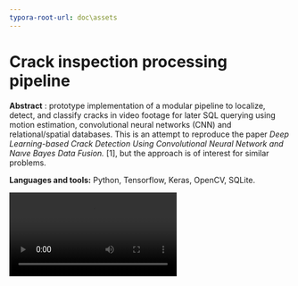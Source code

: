 ```yaml
---
typora-root-url: doc\assets
---
```


# Crack inspection processing pipeline

**Abstract** : prototype implementation of a modular pipeline to localize, detect, and classify cracks in video footage for later SQL querying using motion estimation, convolutional neural networks (CNN) and relational/spatial databases. This is an attempt to reproduce the paper *Deep Learning-based Crack Detection Using Convolutional Neural Network and Naıve Bayes Data Fusion.* [1], but the approach is of interest for similar problems.

**Languages and tools:** Python, Tensorflow, Keras, OpenCV, SQLite.

<video controls src="doc/assets/output_frame_0.avi" />

[TOC]

## Introduction

Nowadays it is well established the use of relational, document, graph, time series, key-value and other database types to store information and perform advanced queries on it .

This capability, however is most of the time not available as a COTS for non-structured data such as video footage, audio or text.

This work attempts to provide a library of reusable components for fast prototyping of applications that need to obtain information from video footage, with a special focus on aerial footage obtained by drones and footage for surface inspection that can be obtained with a moving camera over a rail.

A special application for inspection of cracks in a nuclear plant [1] is implemented to guide the design and test the applicability of the solution.



### Workflow

In a typical scenario, video footage may be obtained from a camera carried on a robot or a moving arm. This is the case in a CCTV system for wall inspection in the tank of a nuclear plant, a drone flying over a region to perform a landmark use survey, or a small arm inspecting a PCB to detect manufacture flaws.

![solution-overview](/solution-overview.png)

This framework provides reusable components common to many image and video processing applications in order to ease the definition of processing pipelines. The collective maintenance and development of these components with a standardized decoupled interface could be beneficial for a people working in different projects that share the need of a processing chain.

The desired product of each pipeline is an indexed database that can be used to navigate the footage, and seek frames of special interest by the use of queries in a high level language such as SQL.

Example queries:

- Where are major cracks in the surface of a nuclear reactor tank?
- How many objects of type T were inside polygon P(p0,p1,..pN) between time t0 and t1 ?
- Where are objects of type T concentrated?
- Is there any missing object in the scene? When was it removed?
- Was any anomaly found in the inspection of 100 PCBs?

## Framework description

### Project organization

Project at its actual status is organized as follows:

- **A library of reusable components** for motion estimation, spatiotemporal registering, CNN detectors, etc. 
- **Tools**: scripts and GUI tools for generating test media or analyzing intermediate and/or work with final products.
- **Trained models**: exported as checkpoints or Tensorflow SavedModels.
- **Pipelines**: scripts with processing pipelines for specific applications.
- **Data**: video footage to test pipelines and models and results of of different proces.
- **Products**: final and intermediate products generated in different stages of a processing pipeline: DB files, CSVs, generated video, etc.

## Component Library

### Video

Components to wrap the OpenCV methods to read video from a file one frame at a time and write encoded video.

### VideoMotionEstimator

Component to estimate the displacement vector from a sequence of frames. Used when IMU/GPS information is not available (ie: to integrate in already existent manned CCTV surface inspection systems).

| Algorithm             | Input Type | Possible Applications                                        | Constraints                                                  | Output                                      |
| --------------------- | ---------- | ------------------------------------------------------------ | ------------------------------------------------------------ | ------------------------------------------- |
| Phase correlation     | 2D Video   | Surface inspection. Registration of objects in drone aerial footage. | Only translational movements. Camera must be at a constant distance from surface. | 2D displacement vector.                     |
| OpenCV Block Matching | 2D Video   | Surface inspection. Registration of objects in drone aerial footage. | Only translational movements. Camera must be at a constant distance from surface. | 2D displacement vector.                     |
| OpenCV Optical Flow   | 2D Video   | Registration of objects in drone aerial footage.             | Should be complemented with other IMU information to achieve better accuracy. | 3D displacement vector and attitude vector. |

Note:

- WIP: OpenCV Block Matching / OpenCV Optical Flow 

### CNNDetector models

Each CNN detector takes an input RGB encoded image and outputs the probability of that image matching a known class. Output classes are defined on training and depend on the training dataset.

See [models for crack classification](https://github.com/nhorro/tensorflow-crack-classification)

### SQLiteSpatioTemporalRegister

Component to register CNNDetector results in space and time. Location information is obtained from VideoMotionEstimator or other source such as IMU log.

Tubelet and cluster tables are populated after patches for all frames are processed.

#### Database relational model

![crack-cnn-schema](spr-schema.png)

Notes:

- This diagram represents the relational model for the crack detection pipeline.

- Estimated x_offset and y_offset may be generalized to displacement vector.

- crack_prob and no_crack_prob may be generalized to "class1_prob", "class2_prob", etc.

  

### Pre-built pipelines

| Pipeline  | Description                                                  |
| --------- | ------------------------------------------------------------ |
| crack-cnn | Detect cracks in surfaces such as walls. Inspired in [NB-CNN] for crack inspection surfaces of nuclear tanks. |

#### pipeline for crack inspection in nuclear plant

This pipeline attempts to reproduce [1]. 

The pipeline is independent of the the motion estimation algorithm and model used in the CNNDetector. 

TODO:

- Differences with original paper.

##### Stage 1 -Patch Classification

![nuclear-plant-crack-inspection-pipeline-1](/nuclear-plant-crack-inspection-pipeline-1.png)

##### Stage 2 - Spatio Temporal Clustering and Naive Bayes decision making

Once all frames have been scanned tubelets aggregate all the observations for a same region and store the sum of positive and negative observations for that region. This can be accomplished by a single SQL statement:

```sqlite
INSERT INTO tubelets(q,sum_crack_prob,sum_no_crack_prob,x_abs,y_abs)
SELECT 
count(*) as q,
sum(crack_prob) as sum_crack_prob,
sum(no_crack_prob) as sum_no_crack_prob,
(frames.est_x_offset+patches.xc) as x_abs,
(frames.est_y_offset+patches.yc) as y_abs
from patches 
join frames on patches.fk_frame = frames.pk
group by x_abs,y_abs
```

This approach is easy to implement but has the caveat that clusters are defined by fixed values of X and Y and not by the distance to a centroid, Algorithm ST-DBSCAN can be a better solution.

A region is classified as having a crack for a selection threshold if the following relation is satisfied:


$$
{
	\log \sum{ P(C_{crck}|s_1,..,s_n}  )
 	\over  
 	\log(\sum{ P(C_{ncrck}|s_1,..,s_n} )
 } \ge \theta
$$

How to choose theta ? TODO:

- Export ground truth table generated from human analysis and use this table to find threshold value as described in [1].

## Additional tools

### img2panvideo

Python command line script to generate a panning video from a high resolution image to simulate the video of a moving camera scanning a surface when actual footage is not available.

| Parameter      | Type/Unit    | Description                                                  |
| -------------- | ------------ | ------------------------------------------------------------ |
| input          | string       | Input image filename.                                        |
| width          | pixels       | Output video frame with in pixels.                           |
| height         | pixels       | Output video frame height in pixels.                         |
| scan_speed_x   | pixels/frame | Horizontal displacement per frame.                           |
| return_speed_x | pixels/frame | Horizontal displacement per frame when returning to horizontal starting point. |
| speed_y        | pixels/frame | Vertical displacement per frame.                             |
| stride_y       | pixels       | Vertical offset between each horizontal scan.                |
| output         | string       | Generated video filename.                                    |

##### Usage example

```bash
python img2panvideo.py --input "grieta.jpg" --width 400 --height 400 --scan_speed_x 10 --return_speed_x 20 --speed_y 30 --stride_y 40 --output "wall_scan.avi"
```

### crackvideoinspector

GUI application to visualize detections in video footage.

![crackinspector-gui](/crackinspector-gui.png)

TODO:

- Mechanism to input corrections on patch predictions and store in DB to train NB, retrain CNN Detector.



## Command line recipes

### Run the crack-pipeline

- Step 1. Edit jobs.json:

```json
{
	"jobs": {
		"wall-scan-slow": {
			"input_video": "../../../products/wall-scans/wall-scan-slow.avi",
			"start_frame": 0,
			"limit": 0,
			"checkpoint_model": "../../../checkpoints/simplenet-cracks/simplenet_cracks_weights.29-0.01.hdf5",
			"stride": 16,
			"patch_size": 64,
			"spr_output_filename": "../../../products/spr/{name}_{checkpoint_model}_{date}.db"
		}
	}
}
```

- Step 2. For example, to execute train job 'wall-scan-slow':

```bash
cd code/pipelines
python crackcnnpipeline.py --jobs=jobs.json --name=wall-scan-slow
```

## References

- *Deep Learning-based Crack Detection Using Convolutional Neural Network and Naıve Bayes Data Fusion.* 
- Özgenel, Çağlar Fırat (2018), “Concrete Crack Images for Classification”, Mendeley Data, v1http://dx.doi.org/10.17632/5y9wdsg2zt.1

